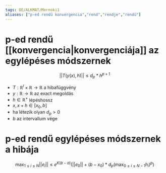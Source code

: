 ```yaml
---
tags: OE/ALKMAT/Mernoki1 
aliases: ["p-ed rendű konvergencia","rend","rendje","rendű"]
---
```

# p-ed rendű [[konvergencia|konvergenciája]] az egylépéses módszernek
$$||T(y(x),h)|| \le d_p*h^{p+1}$$
- $T: \mathbb{R}^l \times \mathbb{R} \to \mathbb{R}$ a hibafüggvény
- $y: \mathbb{R} \to \mathbb{R}$ az exact megoldás
- $h \in \mathbb{R}^+$ lépéshossz
- $x, x + h \in [x_0,b]$ 
- ha létezik olyan $d_p > 0$
- $b$ az intervallum vége

# p-ed rendű egylépéses módszernek a hibája
$$\max_{1 \le i \le N}||e_i|| \le e^{K(b-a)} \left( ||e_0|| + (b-x_0)* d_p \left( \max_{0 \le i \le N-1}h_i \right)^p \right)$$